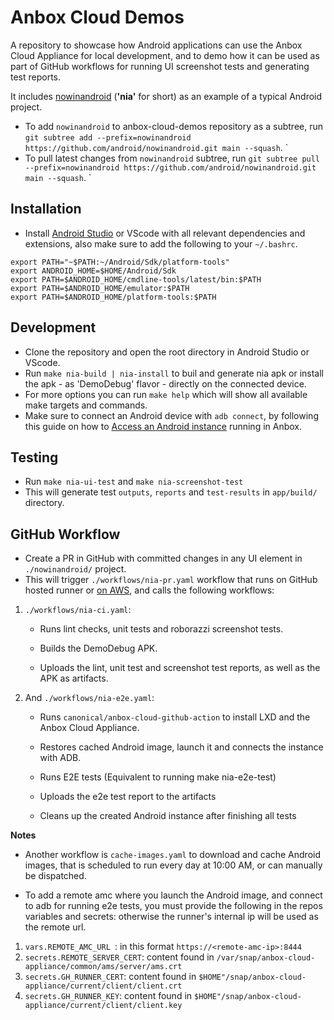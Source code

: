 # Anbox Cloud Demos

A repository to showcase how Android applications can use the Anbox Cloud Appliance for local development, and to demo how it can be used as part of GitHub workflows for running UI screenshot tests and generating test reports.

It includes [nowinandroid](https://github.com/android/nowinandroid) (**'nia'** for short) as an example of a typical Android project.

- To add `nowinandroid` to anbox-cloud-demos repository as a subtree, run `git subtree add --prefix=nowinandroid https://github.com/android/nowinandroid.git main --squash`.
`
- To pull latest changes from `nowinandroid` subtree, run `git subtree pull --prefix=nowinandroid https://github.com/android/nowinandroid.git main --squash`.
`
## Installation

- Install [Android Studio](https://developer.android.com/studio) or VScode with all relevant dependencies and extensions, also make sure to add the following to your `~/.bashrc`.

```
export PATH="~$PATH:~/Android/Sdk/platform-tools"
export ANDROID_HOME=$HOME/Android/Sdk
export PATH=$ANDROID_HOME/cmdline-tools/latest/bin:$PATH
export PATH=$ANDROID_HOME/emulator:$PATH
export PATH=$ANDROID_HOME/platform-tools:$PATH
```

## Development

- Clone the repository and open the root directory in Android Studio or VScode.
- Run `make nia-build | nia-install` to buil and generate nia apk or install the apk - as 'DemoDebug' flavor - directly on the connected device.
- For more options you can run `make help` which will show all available make targets and commands.
- Make sure to connect an Android device with `adb connect`, by following this guide on how to [Access an Android instance](https://documentation.ubuntu.com/anbox-cloud/howto/android/access-android-instance/#access-the-android-instance-using-anbox-connect) running in Anbox.

 
## Testing

- Run `make nia-ui-test` and `make nia-screenshot-test`
- This will generate test `outputs`, `reports` and `test-results` in `app/build/` directory.   

## GitHub Workflow

- Create a PR in GitHub with committed changes in any UI element in `./nowinandroid/` project.
- This will trigger `./workflows/nia-pr.yaml` workflow that runs on GitHub hosted runner or [on AWS](https://documentation.ubuntu.com/anbox-cloud/howto/install-appliance/install-on-aws/), and calls the following workflows:

1. `./workflows/nia-ci.yaml`:
            
    - Runs lint checks, unit tests and roborazzi screenshot tests.
    
    - Builds the DemoDebug APK.
    
    - Uploads the lint, unit test and screenshot test reports, as well as the APK as artifacts.
    
2. And `./workflows/nia-e2e.yaml`:
 
    - Runs `canonical/anbox-cloud-github-action` to install LXD and the Anbox Cloud Appliance.
    
    - Restores cached Android image, launch it and connects the instance with ADB.

    - Runs E2E tests (Equivalent to running make nia-e2e-test)

    - Uploads the e2e test report to the artifacts
    
    - Cleans up the created Android instance after finishing all tests

**Notes**
- Another workflow is `cache-images.yaml` to download and cache Android images, that is scheduled to run every day at 10:00 AM, or can manually be dispatched.

- To add a remote amc where you launch the Android image, and connect to adb for running e2e tests, you must provide the following in the repos variables and secrets: otherwise the runner's internal ip will be used as the remote url.
1. `vars.REMOTE_AMC_URL `: in this format `https://<remote-amc-ip>:8444`
2. `secrets.REMOTE_SERVER_CERT`: content found in `/var/snap/anbox-cloud-appliance/common/ams/server/ams.crt`
3. `secrets.GH_RUNNER_CERT`: content found in `$HOME"/snap/anbox-cloud-appliance/current/client/client.crt`
4. `secrets.GH_RUNNER_KEY`: content found in `$HOME"/snap/anbox-cloud-appliance/current/client/client.key`